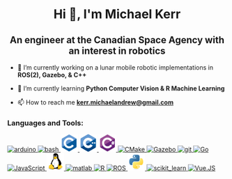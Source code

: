 <h1 align="center">Hi 👋, I'm Michael Kerr</h1>
<h2 align="center">An engineer at the Canadian Space Agency with an interest in robotics</h2>

- 🔭 I’m currently working on a lunar mobile robotic implementations in **ROS(2), Gazebo, & C++**

- 🌱 I’m currently learning **Python Computer Vision & R Machine Learning**

- 📫 How to reach me **kerr.michaelandrew@gmail.com**

<h3 align="left">Languages and Tools:</h3>
<p align="left"> 
  <a href="https://www.arduino.cc/" target="_blank"> <img src="https://cdn.worldvectorlogo.com/logos/arduino-1.svg" alt="arduino" width="40" height="40"/> </a> 
  <a href="https://www.gnu.org/software/bash/" target="_blank"> <img src="https://upload.wikimedia.org/wikipedia/commons/4/4b/Bash_Logo_Colored.svg" alt="bash" width="40" height="40"/> </a> 
  <a href="https://www.cprogramming.com/" target="_blank"> <img src="https://raw.githubusercontent.com/devicons/devicon/master/icons/c/c-original.svg" alt="C" width="40" height="40"/> </a> 
  <a href="https://www.w3schools.com/cpp/" target="_blank"> <img src="https://raw.githubusercontent.com/devicons/devicon/master/icons/cplusplus/cplusplus-original.svg" alt="Cplusplus" width="40" height="40"/> </a> 
  <a href="https://www.w3schools.com/cs/" target="_blank"> <img src="https://raw.githubusercontent.com/devicons/devicon/master/icons/csharp/csharp-original.svg" alt="Csharp" width="40" height="40"/> </a> 
  <a href="https://cmake.org/" target="_blank"> <img src="https://upload.wikimedia.org/wikipedia/commons/1/13/Cmake.svg" alt="CMake" width="40" height="40"/> </a> 
  <a href="http://gazebosim.org/" target="_blank"> <img src="http://classic.gazebosim.org/assets/logos/gazebo_icon_pos-76b768ca51b0c24a5e5ddeb5a844baf3a3efc83e42affae355ed6ce9326707e4.svg" alt="Gazebo" width="40" height="40"/> </a> 
  <a href="https://git-scm.com/" target="_blank"> <img src="https://www.vectorlogo.zone/logos/git-scm/git-scm-icon.svg" alt="git" width="40" height="40"/> </a>
  <a href="https://golang.org/" target="_blank"> <img src="https://upload.wikimedia.org/wikipedia/commons/0/05/Go_Logo_Blue.svg" alt="Go" width="40" height="40"/> </a> 
  <a href="https://www.javascript.com/" target="_blank"> <img src="https://upload.wikimedia.org/wikipedia/commons/3/3b/Javascript_Logo.png" alt="JavaScript" width="40" height="40"/> </a> 
  <a href="https://www.linux.org/" target="_blank"> <img src="https://raw.githubusercontent.com/devicons/devicon/master/icons/linux/linux-original.svg" alt="linux" width="40" height="40"/> </a> 
  <a href="https://www.mathworks.com/" target="_blank"> <img src="https://upload.wikimedia.org/wikipedia/commons/2/21/Matlab_Logo.png" alt="matlab" width="40" height="40"/> </a>  
  <a href="https://www.r-project.org/" target="_blank"> <img src="https://www.vectorlogo.zone/logos/r-project/r-project-icon.svg" alt="R" width="40" height="40"/> </a> 
  <a href="https://www.ros.org/" target="_blank"> <img src="https://upload.wikimedia.org/wikipedia/commons/1/15/Robot_Operating_System_logo.svg" alt="ROS" width="40" height="40"/> </a> 
  <a href="https://www.python.org" target="_blank"> <img src="https://raw.githubusercontent.com/devicons/devicon/master/icons/python/python-original.svg" alt="python" width="40" height="40"/> </a> 
  <a href="https://scikit-learn.org/" target="_blank"> <img src="https://upload.wikimedia.org/wikipedia/commons/0/05/Scikit_learn_logo_small.svg" alt="scikit_learn" width="40" height="40"/> </a>
  <a href="https://vuejs.org/" target="_blank"> <img src="https://upload.wikimedia.org/wikipedia/commons/9/95/Vue.js_Logo_2.svg" alt="Vue.JS" width="40" height="40"/> </a>
</p>
